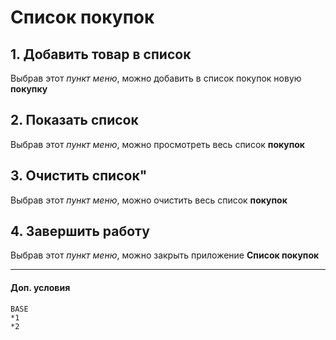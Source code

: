 # Список покупок

## 1. Добавить товар в список

Выбрав этот _пункт меню_, можно добавить в список покупок новую **покупку**

## 2. Показать список

Выбрав этот _пункт меню_, можно просмотреть весь список **покупок**

## 3. Очистить список"

Выбрав этот _пункт меню_, можно очистить весь список **покупок**

## 4. Завершить работу

Выбрав этот _пункт меню_, можно закрыть приложение **Список покупок** 

---

#### Доп. условия
```
BASE
*1
*2
```



